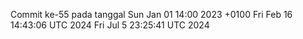 Commit ke-55 pada tanggal Sun Jan 01 14:00 2023 +0100
Fri Feb 16 14:43:06 UTC 2024
Fri Jul  5 23:25:41 UTC 2024

